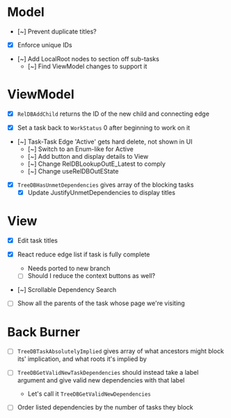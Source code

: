 # Model
- [~] Prevent duplicate titles?

- [x] Enforce unique IDs

- [~] Add LocalRoot nodes to section off sub-tasks
	- [~] Find ViewModel changes to support it

# ViewModel
- [x] `RelDBAddChild` returns the ID of the new child and connecting edge

- [x] Set a task back to `WorkStatus` 0 after beginning to work on it


- [~] Task-Task Edge 'Active' gets hard delete, not shown in UI
	- [~] Switch to an Enum-like for Active
	- [~] Add button and display details to View
	- [~] Change RelDBLookupOutE_Latest to comply
	- [~] Change useRelDBOutEState

- [x] `TreeDBHasUnmetDependencies` gives array of the blocking tasks
	- [x] Update JustifyUnmetDependencies to display titles

# View
- [x] Edit task titles


- [x] React reduce edge list if task is fully complete
	- Needs ported to new branch
	- [ ] Should I reduce the context buttons as well?

- [~] Scrollable Dependency Search

- [ ] Show all the parents of the task whose page we're visiting


# Back Burner

- [ ] `TreeDBTaskAbsolutelyImplied` gives array of what ancestors might block its' implication, and what roots it's implied by



- [ ] `TreeDBGetValidNewTaskDependencies` should instead take a label argument and give valid new dependencies with that label
	- Let's call it `TreeDBGetValidNewDependencies`


- [ ] Order listed dependencies by the number of tasks they block
